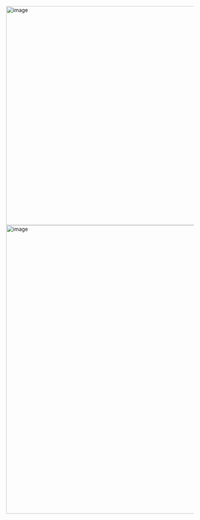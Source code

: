 <img width="656" height="589" alt="image" src="https://github.com/user-attachments/assets/c21dc493-9dc4-44ee-8ac9-853cfeadadbc" />
<img width="1023" height="776" alt="image" src="https://github.com/user-attachments/assets/58e9c5b4-13e2-45d9-838a-b7096b9d0ce3" />

